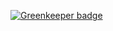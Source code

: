 

[![Greenkeeper badge](https://badges.greenkeeper.io/iamstarkov/react-jss-next-demo.svg)](https://greenkeeper.io/)